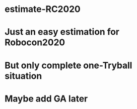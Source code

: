 # estimate-RC2020
# Just an easy estimation for Robocon2020
# But only complete one-Tryball situation
# Maybe add GA later
